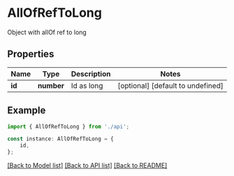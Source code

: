 # AllOfRefToLong

Object with allOf ref to long

## Properties

Name | Type | Description | Notes
------------ | ------------- | ------------- | -------------
**id** | **number** | Id as long | [optional] [default to undefined]

## Example

```typescript
import { AllOfRefToLong } from './api';

const instance: AllOfRefToLong = {
    id,
};
```

[[Back to Model list]](../README.md#documentation-for-models) [[Back to API list]](../README.md#documentation-for-api-endpoints) [[Back to README]](../README.md)
